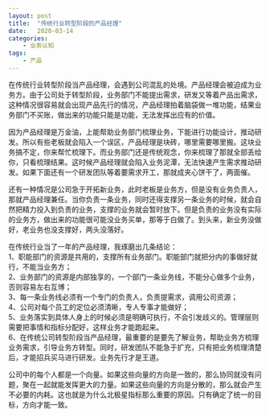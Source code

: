```yaml
---
layout: post
title:  "传统行业转型阶段的产品经理"
date:   2020-03-14
categories:
    - 业务认知
tags:
    - 产品
---
```


在传统行业转型阶段当产品经理，会遇到公司混乱的处境。产品经理会被迫成为业务方。由于公司处于转型阶段，业务部门不能提出需求，研发又等着产品出需求，这种情况很容易就会出现产品先行的情况，产品经理拍着脑袋做一堆功能，结果业务部门不买账，做出来的功能只能是功能，无法发挥出应有的价值。

因为产品经理是万金油，上能帮助业务部门梳理业务，下能进行功能设计，推动研发。所以有些老板就会陷入一个误区，产品经理是块砖，哪里需要哪里搬。这块业务搞不定，你来帮忙梳理下。而业务部门还是传统观念，你来梳理了那就全部丢给你，只看梳理结果。这时候产品经理就会陷入业务泥潭，无法快速产生需求推动研发。如果下面还有一个研发团队等着要需求开工，那就成夹心饼干了，两面催。

还有一种情况是公司急于开拓新业务，此时老板是业务方，但是没有业务负责人，那就产品经理兼任。当你负责一条业务，同时还得支撑另一条业务的时候，就会自然把精力投入到负责的业务，支撑的业务就会暂时放下。但是负责的业务没有实际的业务方，做出来的功能很可能没业务买单，那等于白做了。到头来，新业务没做好，老业务也没支撑好，两头没落好。

在传统行业当了一年的产品经理，我琢磨出几条结论：  
1、职能部门的资源是共用的，支撑所有业务部门。职能部门就把分内的事做好就行，不能当业务方；  
2、业务部门的资源是内部独享的，一个部门一条业务线，不能分心做多个业务，否则容易左右互博；  
3、每一条业务线必须有一个专门的负责人，负责提需求，调用公司资源；  
4、公司对每个员工的定位必须清晰，专人专事才能做好；  
5、业务落实到具体人身上的时候必须是明确可执行，不会引发歧义的。管理层则需要把事情和指标分配好，这样业务才能跑起来。  
6、在传统公司转型阶段当产品经理，最重要的是要先了解业务，帮助业务方梳理业务需求，引导业务方转型。同时，研发团队不能急于扩充，只有把业务梳理清楚后，才能招兵买马进行研发。业务先行才是王道。  

公司中的每个人都是一个向量。如果这些向量的方向是一致的，那么协同就没有问题，聚在一起就能发挥更大的力量。如果这些向量的方向是分散的，那么就会产生不必要的内耗。这也就是为什么北极星指标那么重要的原因。只有确定了统一的目标，方向才能一致。
